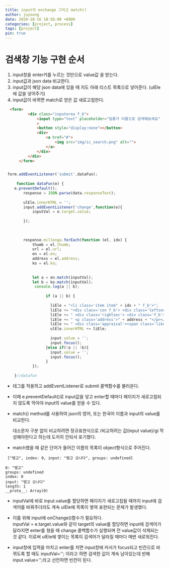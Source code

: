```yaml
---
title: input의 onchange 그리고 match()
author: juyoung
date: 2020-10-16 18:56:00 +0800
categories: [project, process]
tags: [project]
pin: true
---
```


# 검색창 기능 구현 순서

1. input창을 enter키를 누르는 것만으로 value값 을 받는다.
2. input값과 json data 비교한다.
3. input값이 해당 json data에 있을 때 지도 아래 리스트 목록으로 넣어준다. (ulEle에 값을 넣어주기)
4. input값이 바뀌면 match로 얻은 값 새로고침한다.
  

  ```html
    <form>
            <div class="inputarea f_b">
                <input type="text" placeholder="밀롱가 이름으로 검색해보세요" 
                >
                <button style="display:none"></button>
                <div>
                    <a href="#">
                        <img src="img/ic_search.png" alt="">
                    </a>
                </div>
            </div>
        </form>
```


```javascript

 form.addEventListener('submit',dataFun);
      
     function dataFun(e) {
    e.preventDefault();
        response = JSON.parse(data.responseText);
        
        ulEle.innerHTML = '';
        input.addEventListener('change',function(e){
            inputVal = e.target.value;
           
        });
       
       
     
        response.millonga.forEach(function (el, idx) {
            thumb = el.thumb;
            url = el.url;
            en = el.en;
            address = el.address;
            ko = el.ko;
           
          
            let a = en.match(inputVal);
            let b = ko.match(inputVal);
             console.log(a || b);
                               
                  if (a || b) {
                 
                    liEle = "<li class='item item" + idx + " f_b'>";
                    liEle += "<div class='con f_b'> <div class='leftsec'><div class='thumb'><a class='linkA link" + idx + "' href='" + url + "'><img src='" + thumb + "' alt='" + en + "'></a></div></div>";
                    liEle += " <div class='rightsec'> <div class='f_b'><h4 class='f_b'>" + en + "</h4><span>거리m</span></div><h6>" + ko + "</h6>";
                    liEle += " <p class='address'>" + address + "</p></div> </div>";
                    liEle += " <div class='appraisal'><span class='like'>371</span><span class='write'>39</span> </div></li>";
                    ulEle.innerHTML += liEle;
                   
                    input.value = '';
                    input.focus();  
                  }else if(!a || !b){
                    input.value = '';
                    input.focus();  
                  }
            });
           
    }//datafun

```


* <form> 테그를 적용하고 addEventListener로 submit 콜백함수를 불러온다.   

* 이때 e.preventDefault()로 input값을 넣고 enter할 때마다 페이지가 새로고침되지 않도록 막아야 input의 value를 얻을 수 있다.  

* match() method를 사용하여 json의 영어, 또는 한국어 이름과 input의 value를 비교한다.
  
   대소문자 구분 없이 비교하려면 정규표현식으로 /비교하려는 값(input value)/gi 작성해야한다고 하는데 도저히 안되서 포기했다.  

* match했을 때 같은 단어가 들어간 이름의 목록이 object형식으로 주어진다.

```console
 ["탱고", index: 0, input: "탱고 오나다", groups: undefined]  

0: "탱고" 
groups: undefined
index: 0
input: "탱고 오나다"
length: 1
__proto__: Array(0)
```

 * inputVal에 바로 input.value를 할당하면 페이지가 새로고침될 때까지 input에 검색어를 바꿔주더라도 계속 ulEle에 목록이 쌓여 표현되는 문제가 발생했다.  

 * 이를 위해 input에 onChange()함수가 필요하다. 
<br> inputVal = e.target.value와 같이 target의 value를 할당하면 input에 검색어가 달라지면 enter를 쳤을 때 change 콜백함수가 실행되며 전 value값이 삭제되는 것 같다. 
이로써 ulEle에 쌓이는 목록이 검색어가 달라질 때마다 매번 새로워진다.  

* input창에 입력을 마치고 enter를 치면 input창에 커서가 focus되고 빈칸으로 바뀌도록 할 때도 inputVal=''; 이라고 하면 검색한 값이 계속 남아있는데 반해 input.value='';라고 선언하면 빈칸이 된다.







[^footnote]: 다음에 해결해야 할 문제
이렇게 목록을 받아오면 drag에서 mouseup event가 중복 발생하는 bubbling 문제가 발생했다.  

